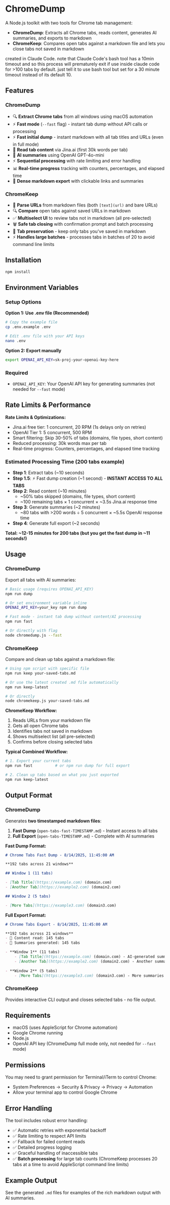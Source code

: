 # ChromeDump

A Node.js toolkit with two tools for Chrome tab management:
- **ChromeDump**: Extracts all Chrome tabs, reads content, generates AI summaries, and exports to markdown
- **ChromeKeep**: Compares open tabs against a markdown file and lets you close tabs not saved in markdown

created in Claude Code. note that Claude Code's bash tool has a 10min timeout and so this process will prematurely exit if use inside claude code for >100 tabs by default. just tell it to use bash tool but set for a 30 minute timeout instead of its default 10.

## Features

### ChromeDump
- 🔍 **Extract Chrome tabs** from all windows using macOS automation
- ⚡ **Fast mode** (`--fast` flag) - instant tab dump without API calls or processing
- ⚡ **Fast initial dump** - instant markdown with all tab titles and URLs (even in full mode)
- 📖 **Read tab content** via Jina.ai (first 30k words per tab)
- 🤖 **AI summaries** using OpenAI GPT-4o-mini
- ⚡ **Sequential processing** with rate limiting and error handling
- 📊 **Real-time progress** tracking with counters, percentages, and elapsed time
- 📝 **Dense markdown export** with clickable links and summaries

### ChromeKeep
- 📄 **Parse URLs** from markdown files (both `[text](url)` and bare URLs)
- 🔍 **Compare** open tabs against saved URLs in markdown
- ✅ **Multiselect UI** to review tabs not in markdown (all pre-selected)
- 🗑️ **Safe tab closing** with confirmation prompt and batch processing
- 🎯 **Tab preservation** - keep only tabs you've saved in markdown
- ⚡ **Handles large batches** - processes tabs in batches of 20 to avoid command line limits

## Installation

```bash
npm install
```

## Environment Variables

### Setup Options

**Option 1: Use .env file (Recommended)**
```bash
# Copy the example file
cp .env.example .env

# Edit .env file with your API keys
nano .env
```

**Option 2: Export manually**
```bash
export OPENAI_API_KEY=sk-proj-your-openai-key-here
```

### Required
- `OPENAI_API_KEY`: Your OpenAI API key for generating summaries (not needed for `--fast` mode)

## Rate Limits & Performance

**Rate Limits & Optimizations:**
- Jina.ai free tier: 1 concurrent, 20 RPM (1s delays only on retries)
- OpenAI Tier 1: 5 concurrent, 500 RPM
- Smart filtering: Skip 30-50% of tabs (domains, file types, short content)
- Reduced processing: 30k words max per tab
- Real-time progress: Counters, percentages, and elapsed time tracking

### Estimated Processing Time (200 tabs example)
- **Step 1**: Extract tabs (~10 seconds)
- **Step 1.5**: ⚡ Fast dump creation (~1 second) - **INSTANT ACCESS TO ALL TABS**
- **Step 2**: Read content (~10 minutes)
  - ~50% tabs skipped (domains, file types, short content)
  - ~100 remaining tabs × 1 concurrent × ~3.5s Jina.ai response time
- **Step 3**: Generate summaries (~2 minutes) 
  - ~80 tabs with >200 words ÷ 5 concurrent × ~5.5s OpenAI response time
- **Step 4**: Generate full export (~2 seconds)

**Total: ~12-15 minutes for 200 tabs (but you get the fast dump in ~11 seconds!)**

## Usage

### ChromeDump
Export all tabs with AI summaries:
```bash
# Basic usage (requires OPENAI_API_KEY)
npm run dump

# Or set environment variable inline
OPENAI_API_KEY=your_key npm run dump

# Fast mode - instant tab dump without content/AI processing
npm run fast

# Or directly with flag
node chromedump.js --fast
```

### ChromeKeep
Compare and clean up tabs against a markdown file:
```bash
# Using npm script with specific file
npm run keep your-saved-tabs.md

# Or use the latest created .md file automatically
npm run keep-latest

# Or directly
node chromekeep.js your-saved-tabs.md
```

**ChromeKeep Workflow:**
1. Reads URLs from your markdown file
2. Gets all open Chrome tabs
3. Identifies tabs not saved in markdown
4. Shows multiselect list (all pre-selected)
5. Confirms before closing selected tabs

**Typical Combined Workflow:**
```bash
# 1. Export your current tabs
npm run fast          # or npm run dump for full export

# 2. Clean up tabs based on what you just exported
npm run keep-latest
```

## Output Format

### ChromeDump
Generates **two timestamped markdown files**:

1. **Fast Dump** (`open-tabs-fast-TIMESTAMP.md`) - Instant access to all tabs
2. **Full Export** (`open-tabs-TIMESTAMP.md`) - Complete with AI summaries

**Fast Dump Format:**
```markdown
# Chrome Tabs Fast Dump - 8/14/2025, 11:45:00 AM

**192 tabs across 21 windows**

## Window 1 (11 tabs)

- [Tab Title](https://example.com) (domain.com)
- [Another Tab](https://example2.com) (domain2.com)

## Window 2 (5 tabs)

- [More Tabs](https://example3.com) (domain3.com)
```

**Full Export Format:**
```markdown
# Chrome Tabs Export - 8/14/2025, 11:45:00 AM

**192 tabs across 21 windows**
- 📖 Content read: 145 tabs  
- 🤖 Summaries generated: 145 tabs

- **Window 1** (11 tabs)
    - [Tab Title](https://example.com) (domain.com) - AI-generated summary here
    - [Another Tab](https://example2.com) (domain2.com) - Another summary
    
- **Window 2** (5 tabs)
    - [More Tabs](https://example3.com) (domain3.com) - More summaries
```

### ChromeKeep
Provides interactive CLI output and closes selected tabs - no file output.

## Requirements

- macOS (uses AppleScript for Chrome automation)
- Google Chrome running
- Node.js
- OpenAI API key (ChromeDump full mode only, not needed for `--fast` mode)

## Permissions

You may need to grant permission for Terminal/iTerm to control Chrome:
- System Preferences → Security & Privacy → Privacy → Automation
- Allow your terminal app to control Google Chrome

## Error Handling

The tool includes robust error handling:
- ✅ Automatic retries with exponential backoff
- ✅ Rate limiting to respect API limits  
- ✅ Fallback for failed content reads
- ✅ Detailed progress logging
- ✅ Graceful handling of inaccessible tabs
- ✅ **Batch processing** for large tab counts (ChromeKeep processes 20 tabs at a time to avoid AppleScript command line limits)

## Example Output

See the generated `.md` files for examples of the rich markdown output with AI summaries.